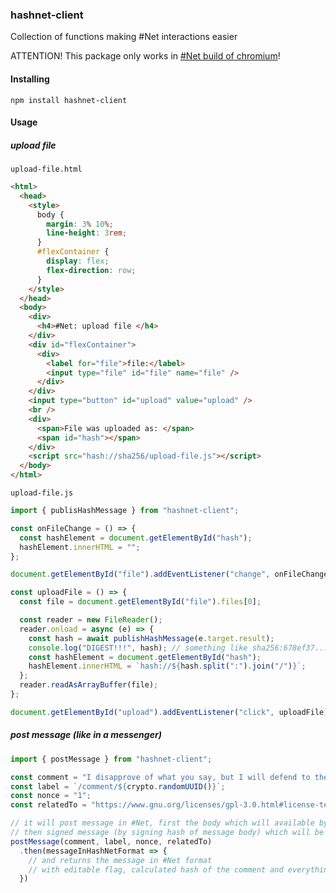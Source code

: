 ### hashnet-client
Collection of functions making #Net interactions easier

ATTENTION! This package only works in [#Net build of chromium](https://github.com/gonzazoid/chromium/tree/feature/hash-net-draft)!

#### Installing

```
npm install hashnet-client
```

#### Usage

##### upload file

``upload-file.html``
```html
<html>
  <head>
    <style>
      body {
        margin: 3% 10%;
        line-height: 3rem;
      }
      #flexContainer {
        display: flex;
        flex-direction: row;
      }
    </style>
  </head>
  <body>
    <div>
      <h4>#Net: upload file </h4>
    </div>
    <div id="flexContainer">
      <div>
        <label for="file">file:</label>
        <input type="file" id="file" name="file" />
      </div>
    </div>
    <input type="button" id="upload" value="upload" />
    <br />
    <div>
      <span>File was uploaded as: </span>
      <span id="hash"></span>
    </div>
    <script src="hash://sha256/upload-file.js"></script>
  </body>
</html>
```

``upload-file.js``

```JavaScript
import { publisHashMessage } from "hashnet-client";

const onFileChange = () => {
  const hashElement = document.getElementById("hash");
  hashElement.innerHTML = "";
};

document.getElementById("file").addEventListener("change", onFileChange);

const uploadFile = () => {
  const file = document.getElementById("file").files[0];

  const reader = new FileReader();
  reader.onload = async (e) => {
    const hash = await publishHashMessage(e.target.result);
    console.log("DIGEST!!!", hash); // something like sha256:678ef37.....
    const hashElement = document.getElementById("hash");
    hashElement.innerHTML = `hash://${hash.split(":").join("/")}`;
  };
  reader.readAsArrayBuffer(file);
};

document.getElementById("upload").addEventListener("click", uploadFile);
```

##### post message (like in a messenger)

```JavaScript
import { postMessage } from "hashnet-client";

const comment = "I disapprove of what you say, but I will defend to the death your right to say it.";
const label = `/comment/${crypto.randomUUID()}`;
const nonce = "1";
const relatedTo = "https://www.gnu.org/licenses/gpl-3.0.html#license-text";

// it will post message in #Net, first the body which will available by hash://... link
// then signed message (by signing hash of message body) which will be available by signed:// or related:// links
postMessage(comment, label, nonce, relatedTo)
  .then(messageInHashNetFormat => {
    // and returns the message in #Net format
    // with editable flag, calculated hash of the comment and everything
  })
```
